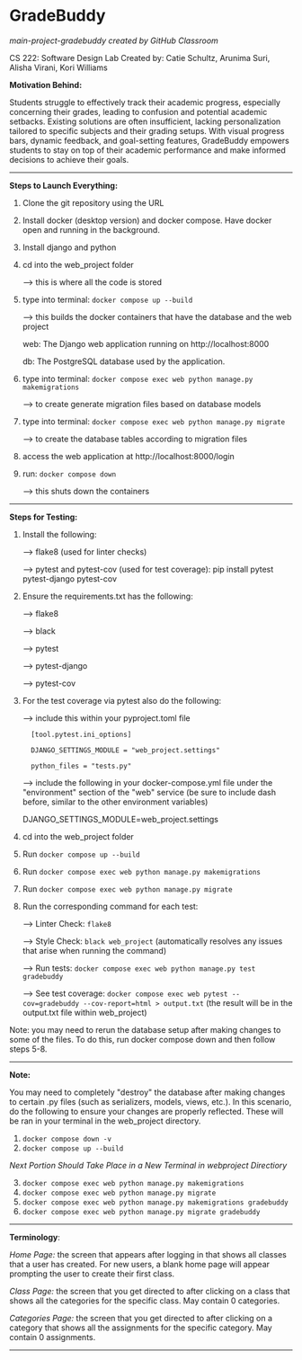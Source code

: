 # GradeBuddy
_main-project-gradebuddy created by GitHub Classroom_

CS 222: Software Design Lab
Created by: Catie Schultz, Arunima Suri, Alisha Virani, Kori Williams


**Motivation Behind:**

Students struggle to effectively track their academic progress, especially concerning their grades, leading to confusion and potential academic setbacks. Existing solutions are often insufficient, lacking personalization tailored to specific subjects and their grading setups. With visual progress bars, dynamic feedback, and goal-setting features, GradeBuddy empowers students to stay on top of their academic performance and make informed decisions to achieve their goals.

----------------------------------------------------------------------------
**Steps to Launch Everything:**

1. Clone the git repository using the URL

2. Install docker (desktop version) and docker compose. Have docker open and running in the background. 

3. Install django and python

4. cd into the web_project folder

   --> this is where all the code is stored
   
6. type into terminal: `docker compose up --build`

   --> this builds the docker containers that have the database and the web project

   web: The Django web application running on http://localhost:8000

   db: The PostgreSQL database used by the application.

7. type into terminal: `docker compose exec web python manage.py makemigrations`

   --> to create generate migration files based on database models

9. type into terminal: `docker compose exec web python manage.py migrate`

   --> to create the database tables according to migration files

11. access the web application at http://localhost:8000/login

12. run: `docker compose down`

    --> this shuts down the containers

----------------------------------------------------------------------------
**Steps for Testing:**

1. Install the following:

   --> flake8 (used for linter checks)

   --> pytest and pytest-cov (used for test coverage): pip install pytest pytest-django pytest-cov

3. Ensure the requirements.txt has the following:

   --> flake8

   --> black

   --> pytest

   --> pytest-django

   --> pytest-cov

5. For the test coverage via pytest also do the following: 

   --> include this within your pyproject.toml file

         [tool.pytest.ini_options]

         DJANGO_SETTINGS_MODULE = "web_project.settings"

         python_files = "tests.py"
   
   --> include the following in your docker-compose.yml file under the "environment" section of the "web" service (be sure to include dash before, similar to the other environment variables)

      DJANGO_SETTINGS_MODULE=web_project.settings
   
7. cd into the web_project folder

8. Run `docker compose up --build`

9. Run `docker compose exec web python manage.py makemigrations`

10. Run `docker compose exec web python manage.py migrate`

11. Run the corresponding command for each test:

    --> Linter Check: `flake8`

    --> Style Check: `black web_project` (automatically resolves any issues that arise when running the command)

    --> Run tests: `docker compose exec web python manage.py test gradebuddy`

    --> See test coverage: `docker compose exec web pytest --cov=gradebuddy --cov-report=html > output.txt` (the result will be in the output.txt file within web_project)

   Note: you may need to rerun the database setup after making changes to some of the files. To do this, run docker compose down and then follow steps 5-8. 
   
----------------------------------------------------------------------------

**Note:**

You may need to completely "destroy" the database after making changes to certain .py files (such as serializers, models, views, etc.). In this scenario, do the following to ensure your changes are properly reflected. These will be ran in your terminal in the web_project directory.

1. `docker compose down -v`
2. `docker compose up --build`

_Next Portion Should Take Place in a New Terminal in webproject Directiory_

3. `docker compose exec web python manage.py makemigrations`
4. `docker compose exec web python manage.py migrate`
5. `docker compose exec web python manage.py makemigrations gradebuddy`
6. `docker compose exec web python manage.py migrate gradebuddy`

----------------------------------------------------------------------------
**Terminology**:

_Home Page:_ the screen that appears after logging in that shows all classes that a user has created. For new users, a blank home page will appear prompting the user to create their first class.

_Class Page:_ the screen that you get directed to after clicking on a class that shows all the categories for the specific class. May contain 0 categories.

_Categories Page:_ the screen that you get directed to after clicking on a category that shows all the assignments for the specific category. May contain 0 assignments.

----------------------------------------------------------------------------
